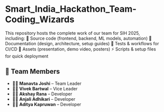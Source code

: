 # Smart_India_Hackathon_Team-Coding_Wizards
This repository hosts the complete work of our team for SIH 2025, including:  📂 Source code (frontend, backend, ML models, automation)  📖 Documentation (design, architecture, setup guides)  🧪 Tests &amp; workflows for CI/CD  🎥 Assets (presentation, demo video, posters)  ⚡️ Scripts &amp; setup files for quick deployment
## 👥 Team Members

- 👨‍💻 **Manavta Joshi** – Team Leader  
- 👨‍💻 **Vivek Bartwal** – Vice Leader  
- 👨‍💻 **Akshay Rana** – Developer  
- 👩‍💻 **Anjali Adhikari** – Developer  
- 👨‍💻 **Aditya Kapruwan** – Developer  
